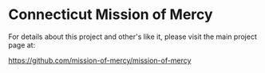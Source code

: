 # Connecticut Mission of Mercy

For details about this project and other's like it, please visit the main project
page at:

<https://github.com/mission-of-mercy/mission-of-mercy>
